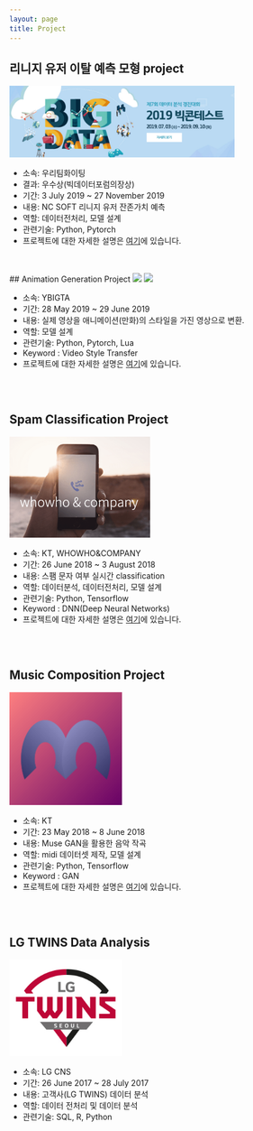```yaml
---
layout: page
title: Project
---
```


## 리니지 유저 이탈 예측 모형 project

<img src = '/post_img/project/bigcontest_main.png' width="400"/>

- 소속: 우리팀화이팅
- 결과: 우수상(빅데이터포럼의장상)
- 기간: 3 July 2019 ~ 27 November 2019
- 내용: NC SOFT 리니지 유저 잔존가치 예측
- 역할: 데이터전처리, 모델 설계
- 관련기술: Python, Pytorch
- 프로젝트에 대한 자세한 설명은 [여기](https://kjhov195.github.io/2019-11-04-Bigcontest_Lineage_project/)에 있습니다.  

<br>
<br>
## Animation Generation Project

<img src = '/post_img/190702/Edge_detection_3.gif' width="320"/>
<img src = '/post_img/190702/Edge_detection_4.gif' width="320"/>

- 소속: YBIGTA
- 기간: 28 May 2019 ~ 29 June 2019
- 내용: 실제 영상을 애니메이션(만화)의 스타일을 가진 영상으로 변환.
- 역할: 모델 설계
- 관련기술: Python, Pytorch, Lua
- Keyword : Video Style Transfer
- 프로젝트에 대한 자세한 설명은 [여기](https://kjhov195.github.io/2019-07-02-animation_generation_project/)에 있습니다.

<br>
<br>

## Spam Classification Project

<img src = '/post_img/180902/picture_0.png' width="250"/>

- 소속: KT, WHOWHO&COMPANY
- 기간: 26 June 2018 ~ 3 August 2018
- 내용: 스팸 문자 여부 실시간 classification
- 역할: 데이터분석, 데이터전처리, 모델 설계
- 관련기술: Python, Tensorflow
- Keyword : DNN(Deep Neural Networks)
- 프로젝트에 대한 자세한 설명은 [여기](https://kjhov195.github.io/2018-09-02-spam_classification_project/)에 있습니다.

<br>
<br>

## Music Composition Project

<img src = '/post_img/project/musegan.png' width="200"/>

- 소속: KT
- 기간: 23 May 2018 ~ 8 June 2018
- 내용: Muse GAN을 활용한 음악 작곡
- 역할: midi 데이터셋 제작, 모델 설계
- 관련기술: Python, Tensorflow
- Keyword : GAN
- 프로젝트에 대한 자세한 설명은 [여기](https://kjhov195.github.io/2018-09-01-music_composition_project/)에 있습니다.


<br>
<br>

## LG TWINS Data Analysis
<img src = '/post_img/project/lg_twins.jpg' width="200"/>

- 소속: LG CNS
- 기간: 26 June 2017 ~ 28 July 2017
- 내용: 고객사(LG TWINS) 데이터 분석
- 역할: 데이터 전처리 및 데이터 분석
- 관련기술: SQL, R, Python

